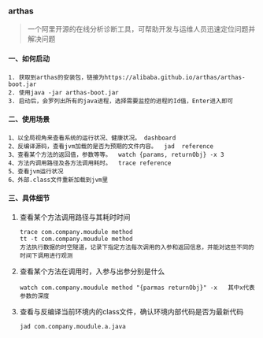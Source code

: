 ### arthas

>一个阿里开源的在线分析诊断工具，可帮助开发与运维人员迅速定位问题并解决问题

#### 一、如何启动

~~~
1. 获取到arthas的安装包，链接为https://alibaba.github.io/arthas/arthas-boot.jar
2. 使用java -jar arthas-boot.jar
3. 启动后，会罗列出所有的java进程，选择需要监控的进程的Id值，Enter进入即可
~~~

#### 二、使用场景

```
1、以全局视角来查看系统的运行状况、健康状况。 dashboard
2、反编译源码，查看jvm加载的是否为预期的文件内容。  jad  reference
3、查看某个方法的返回值，参数等等。  watch {params, returnObj} -x 3
4、方法内调用路径及各方法调用耗时。  trace reference
5、查看jvm运行状况
6、外部.class文件重新加载到jvm里
```

#### 三、具体细节

1. 查看某个方法调用路径与其耗时时间

   ```
   trace com.company.moudule method
   tt -t com.company.moudule method
   方法执行数据的时空隧道，记录下指定方法每次调用的入参和返回信息，并能对这些不同的时间下调用进行观测
   ```

2. 查看某个方法在调用时，入参与出参分别是什么

   ```
   watch com.company.moudule method "{parmas returnObj}" -x   其中x代表参数的深度
   ```

3. 查看与反编译当前环境内的class文件，确认环境内部代码是否为最新代码

   ~~~
   jad com.company.moudule.a.java
   ~~~

   